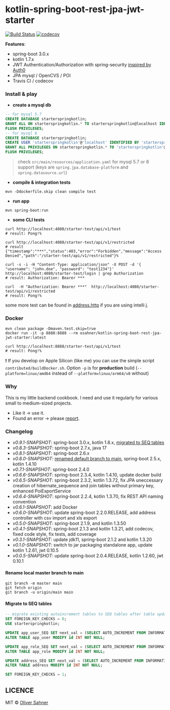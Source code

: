 # kotlin-spring-boot-rest-jpa-jwt-starter

[![Build Status](https://api.travis-ci.com/osahner/kotlin-spring-boot-rest-jpa-jwt-starter.svg?branch=main)](https://app.travis-ci.com/github/osahner/kotlin-spring-boot-rest-jpa-jwt-starter)
[![codecov](https://codecov.io/gh/osahner/kotlin-spring-boot-rest-jpa-jwt-starter/branch/main/graph/badge.svg)](https://codecov.io/gh/osahner/kotlin-spring-boot-rest-jpa-jwt-starter/branch/main/)


**Features**:
* spring-boot 3.0.x
* kotlin 1.7.x
* JWT Authentication/Authorization with spring-security [inspired by Auth0](https://auth0.com/blog/implementing-jwt-authentication-on-spring-boot/)
* JPA mysql / OpenCVS / POI
* Travis CI / codecov

### Install & play

* **create a mysql db**
```sql
-- for mysql 5.7
CREATE DATABASE starterspringkotlin;
GRANT ALL ON starterspringkotlin.* TO starterspringkotlin@localhost IDENTIFIED BY 'starterspringkotlin';
FLUSH PRIVILEGES;
-- for mysql 8
CREATE DATABASE starterspringkotlin;
CREATE USER 'starterspringkotlin'@'localhost' IDENTIFIED BY 'starterspringkotlin';
GRANT ALL PRIVILEGES ON starterspringkotlin.* TO 'starterspringkotlin'@'localhost';
FLUSH PRIVILEGES;
```
> check `src/main/resources/application.yaml` for mysql 5.7 or 8 support (keys are `spring.jpa.database-platform` and `spring.datasource.url`)

* **compile & integration tests**
```shell
mvn -Ddockerfile.skip clean compile test
```

* **run app**
```shell
mvn spring-boot:run
```

* **some CLI tests**
```shell
curl http://localhost:4080/starter-test/api/v1/test
# result: Pong!%

curl http://localhost:4080/starter-test/api/v1/restricted
# result {"timestamp":"***","status":403,"error":"Forbidden","message":"Access Denied","path":"/starter-test/api/v1/restricted"}%

curl -s -i -H "Content-Type: application/json" -X POST -d '{ "username": "john.doe", "password": "test1234"}' http://localhost:4080/starter-test/login | grep Authorization
# result: Authorization: Bearer ***

curl  -H "Authorization: Bearer ***"  http://localhost:4080/starter-test/api/v1/restricted
# result: Pong!%
```
some more test can be found in [address.http](contributed/requests/address.http) if you are using intelli j.

### Docker

```shell
mvn clean package -Dmaven.test.skip=true
docker run -it -p 8888:8888 --rm osahner/kotlin-spring-boot-rest-jpa-jwt-starter:latest

curl http://localhost:8888/starter-test/api/v1/test
# result: Pong!%
```

:exclamation: If you develop on Apple Silicon (like me) you can use the simple script `contributed/buildDocker.sh`. Option `-p` is for **production** build (`--platform=linux/amd64` instead of `--platform=linux/arm64/v8` without)

### Why

This is my little backend cookbook. I need and use it regularly for various small to medium-sized projects.
* Like it -> use it.
* Found an error -> please [report](https://github.com/osahner/kotlin-spring-boot-rest-jpa-jwt-starter/issues).

### Changelog
* _v0.9.1-SNAPSHOT_: spring-boot 3.0.x, kotlin 1.8.x, [migrated to SEQ tables](#migrate-to-seq-tables) 
* _v0.8.3-SNAPSHOT_: spring-boot 2.7.x, java 17
* _v0.8.1-SNAPSHOT_: spring-boot 2.6.x
* _v0.8.0-SNAPSHOT_: [renamed default branch to main](#rename-local-master-branch-to-main), spring-boot 2.5.x, kotlin 1.4.10
* _v0.7.1-SNAPSHOT_: spring-boot 2.4.0
* _v0.6.6-SNAPSHOT_: spring-boot 2.3.4, kotlin 1.4.10, update docker build
* _v0.6.5-SNAPSHOT_: spring-boot 2.3.2, kotlin 1.3.72, fix JPA uneccessary creation of hibernate_sequence and join tables without primary key, enhanced PoiExportService
* _v0.6.4-SNAPSHOT_: spring-boot 2.2.4, kotlin 1.3.70, fix REST API naming convention
* _v0.6.1-SNAPSHOT_: add Docker
* _v0.6.0-SNAPSHOT_: update spring-boot 2.2.0.RELEASE, add address controller with csv import and xls export
* _v0.5.0-SNAPSHOT_: spring-boot 2.1.9, and kotlin 1.3.50
* _v0.4.1-SNAPSHOT_: spring-boot 2.1.3 and kotlin 1.3.21, add codecov, fixed code style, fix tests, add coverage
* _v0.3.1-SNAPSHOT_: update jdk11, spring-boot 2.1.2 and kotlin 1.3.20
* _v0.1.0-SNAPSHOT_: switch to jar packaging standalone app, update kotlin 1.2.61, jwt 0.10.5
* _v0.0.5-SNAPSHOT_: update spring-boot 2.0.4.RELEASE, kotlin 1.2.60, jwt 0.10.1

#### Rename local master branch to main
```shell
git branch -m master main
git fetch origin
git branch -u origin/main main
```

#### Migrate to SEQ tables
```sql
-- migrate existing autoincrement tables to SEQ tables after table update
SET FOREIGN_KEY_CHECKS = 0;
USE starterspringkotlin;

UPDATE app_user_SEQ SET next_val = (SELECT AUTO_INCREMENT FROM INFORMATION_SCHEMA.TABLES WHERE TABLE_SCHEMA = 'starterspringkotlin' AND TABLE_NAME = 'app_user') + 1;
ALTER TABLE app_user MODIFY id INT NOT NULL;

UPDATE app_role_SEQ SET next_val = (SELECT AUTO_INCREMENT FROM INFORMATION_SCHEMA.TABLES WHERE TABLE_SCHEMA = 'starterspringkotlin' AND TABLE_NAME = 'app_role') + 1;
ALTER TABLE app_role MODIFY id INT NOT NULL;

UPDATE address_SEQ SET next_val = (SELECT AUTO_INCREMENT FROM INFORMATION_SCHEMA.TABLES WHERE TABLE_SCHEMA = 'starterspringkotlin' AND TABLE_NAME = 'address') + 1;
ALTER TABLE address MODIFY id INT NOT NULL;

SET FOREIGN_KEY_CHECKS = 1;
```

## LICENCE

MIT © [Oliver Sahner](https://osahner.github.io)
